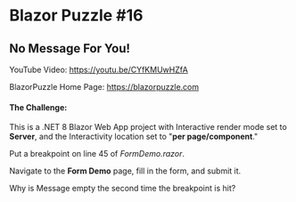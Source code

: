 # Blazor Puzzle #16

## No Message For You!

YouTube Video: https://youtu.be/CYfKMUwHZfA

BlazorPuzzle Home Page: https://blazorpuzzle.com

#### The Challenge:

This is a .NET 8 Blazor Web App project with Interactive render mode set to **Server**, and the Interactivity location set to "**per page/component**."

Put a breakpoint on line 45 of *FormDemo.razor*. 

Navigate to the **Form Demo** page, fill in the form, and submit it.

Why is Message empty the second time the breakpoint is hit?